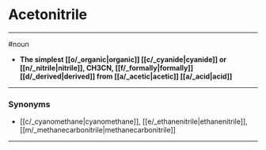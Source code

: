 # Acetonitrile
---
#noun
- **The simplest [[o/_organic|organic]] [[c/_cyanide|cyanide]] or [[n/_nitrile|nitrile]], CH3CN, [[f/_formally|formally]] [[d/_derived|derived]] from [[a/_acetic|acetic]] [[a/_acid|acid]]**
---
### Synonyms
- [[c/_cyanomethane|cyanomethane]], [[e/_ethanenitrile|ethanenitrile]], [[m/_methanecarbonitrile|methanecarbonitrile]]
---
